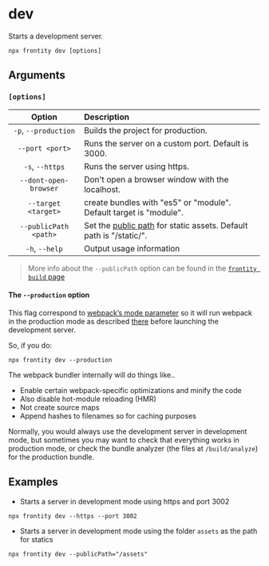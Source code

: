 # dev

Starts a development server.

```text
npx frontity dev [options]
```

## Arguments

### **`[options]`**

| Option | Description |
| :---: | :--- |
| `-p`, `--production` | Builds the project for production. |
| `--port <port>` | Runs the server on a custom port. Default is 3000. |
| `-s`, `--https` | Runs the server using https. |
| `--dont-open-browser` | Don't open a browser window with the localhost. |
| `--target <target>` | create bundles with "es5" or "module". Default target is "module". |
| `--publicPath <path>` | Set the [public path](https://webpack.js.org/guides/public-path/) for static assets. Default path is "/static/". |
| `-h`, `--help` | Output usage information |

> More info about the `--publicPath` option can be found in the [`frontity build` page](build.md)

#### The `--production` option

This flag correspond to [webpack’s mode parameter](https://webpack.js.org/configuration/mode/) so it will run webpack in the production mode as described [there](https://webpack.js.org/configuration/mode/) before launching the development server.

So, if you do:

```text
npx frontity dev --production
```

The webpack bundler internally will do things like..

* Enable certain webpack-specific optimizations and minify the code
* Also disable hot-module reloading \(HMR\)
* Not create source maps
* Append hashes to filenames so for caching purposes

Normally, you would always use the development server in development mode, but sometimes you may want to check that everything works in production mode, or check the bundle analyzer \(the files at `/build/analyze`\) for the production bundle.

## Examples

* Starts a server in development mode using https and port 3002

```text
npx frontity dev --https --port 3002
```

* Starts a server in development mode using the folder `assets` as the path for statics

```text
npx frontity dev --publicPath="/assets"
```

